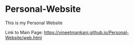 # Personal-Website
This is my Personal Website

Link to Main Page: https://vineetmankani.github.io/Personal-Website/web.html
